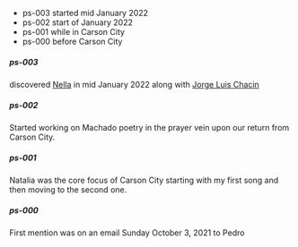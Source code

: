 
* ps-003 started mid January 2022
* ps-002 start of January 2022
* ps-001 while in Carson City
* ps-000 before Carson City


##### ps-003
discovered
[Nella](https://www.youtube.com/watch?v=6xL3R_LIGkk)
in mid January 2022 along with
[Jorge Luis Chacin](https://www.youtube.com/watch?v=3yT5jJZplsk)

##### ps-002
Started working on Machado poetry in the prayer vein upon our return from Carson City.

##### ps-001
Natalia was the core focus of Carson City starting with my first song and then moving to the second one.

##### ps-000
First mention was on an email Sunday October 3, 2021 to Pedro
